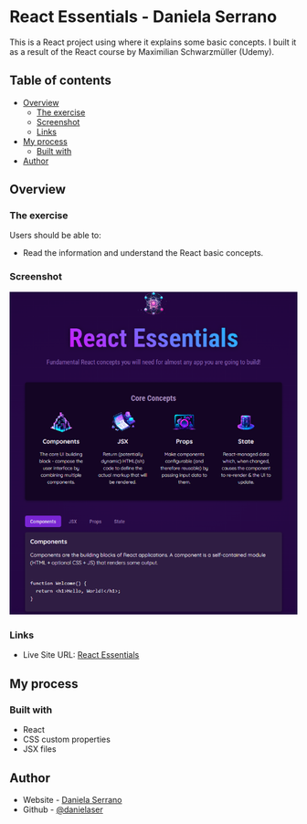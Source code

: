 # React Essentials - Daniela Serrano

This is a React project using where it explains some basic concepts. I built it as a result of the React course by Maximilian Schwarzmüller (Udemy).

## Table of contents

- [Overview](#overview)
  - [The exercise](#the-exercise)
  - [Screenshot](#screenshot)
  - [Links](#links)
- [My process](#my-process)
  - [Built with](#built-with)
- [Author](#author)

## Overview

### The exercise

Users should be able to:

- Read the information and understand the React basic concepts.

### Screenshot

![](./src/assets/Screenshot.png)

### Links

- Live Site URL: [React Essentials](https://card-counter-score.netlify.app/)

## My process

### Built with

- React
- CSS custom properties
- JSX files

## Author

- Website - [Daniela Serrano](https://danielaser.github.io/)
- Github - [@danielaser](https://github.com/danielaser)
